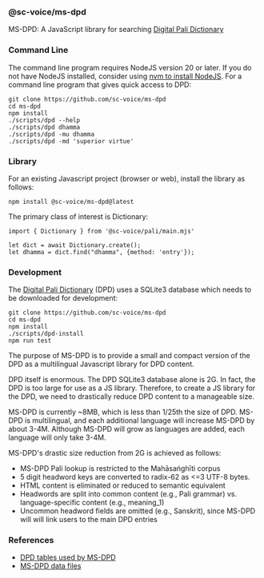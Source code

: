 ### @sc-voice/ms-dpd
MS-DPD: A JavaScript library for searching
[Digital Pali Dictionary](https://digitalpalidictionary.github.io/titlepage.html)

### Command Line
The command line program requires 
NodeJS version 20 or later.
If you do not have NodeJS installed, consider using 
[nvm to install NodeJS](https://github.com/nvm-sh/nvm).
For a command line program that gives quick access to DPD:

```
git clone https://github.com/sc-voice/ms-dpd
cd ms-dpd
npm install
./scripts/dpd --help
./scripts/dpd dhamma
./scripts/dpd -mu dhamma
./scripts/dpd -md 'superior virtue'
```

### Library
For an existing Javascript project (browser or web),
install the library as follows:

```
npm install @sc-voice/ms-dpd@latest
```

The primary class of interest is Dictionary:

```
import { Dictionary } from '@sc-voice/pali/main.mjs'

let dict = await Dictionary.create();
let dhamma = dict.find("dhamma", {method: 'entry'});
```

### Development
The [Digital Pali Dictionary](https://digitalpalidictionary.github.io/titlepage.html)
(DPD) uses a SQLite3 database which needs to be
downloaded for development:

```
git clone https://github.com/sc-voice/ms-dpd
cd ms-dpd
npm install
./scripts/dpd-install
npm run test
```

The purpose of MS-DPD is to provide a small and compact
version of the DPD as a multilingual Javascript library for DPD content.

DPD itself is enormous.
The DPD SQLite3 database alone is 2G.
In fact, the DPD is too large for use as a JS library.
Therefore, to create a JS library for the DPD, we need to drastically reduce DPD content to a manageable size.

MS-DPD is currently ~8MB, which is less than 1/25th the size of DPD.
MS-DPD is multilingual, and each additional language will increase MS-DPD by about 3-4M.
Although MS-DPD will grow as languages are added, 
each language will only take 3-4M.

MS-DPD's drastic size reduction from 2G is achieved as follows:
* MS-DPD Pali lookup is restricted to the Mahāsańghīti corpus
* 5 digit headword keys are converted to radix-62 as <=3 UTF-8 bytes.
* HTML content is eliminated or reduced to semantic equivalent
* Headwords are split into common content (e.g., Pali grammar) vs. language-specific content (e.g., meaning_1)
* Uncommon headword fields are omitted (e.g., Sanskrit), since MS-DPD will will link users to the main DPD entries

### References

* [DPD tables used by MS-DPD](https://docs.google.com/drawings/d/1Vwx1OVHJUKU3vBxn1KSS4Ut-bdLQLl-WgtPpyVNIei4)
* [MS-DPD data files](https://docs.google.com/drawings/d/1HXNbbGY82Ma6mP7z42bzfERGKFbOv4pBnPrRPnwnVxc)

